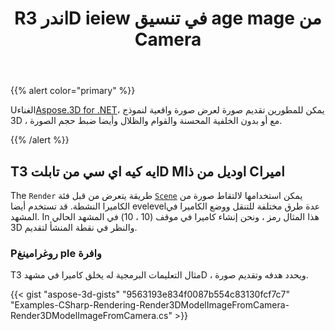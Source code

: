 ﻿---
title: Rاندر 3D ieiew في تنسيق age mage من Camera
type: docs
weight: 50
url: /ar/net/render-3d-view-in-image-format-from-camera/
description: Using Aspose.3D for .NET ، يمكن للمطورين تقديم صورة لعرض صورة واقعية لنموذج 3D ، مع أو بدون الخلفية المحسنة والقوام والظلال وأيضا ضبط حجم الصورة.
---
{{% alert color="primary" %}}

Uالغناء[Aspose.3D for .NET](https://products.aspose.com/3d/net/)، يمكن للمطورين تقديم صورة لعرض صورة واقعية لنموذج 3D ، مع أو بدون الخلفية المحسنة والقوام والظلال وأيضا ضبط حجم الصورة.

{{% /alert %}}
## **Tايه كيه اي سي من تابلت 3D Mاوديل من ذا Cاميرا**
The `Render` طريقة يتعرض من قبل فئة [`Scene`](https://reference.aspose.com/3d/net/aspose.threed/scene) يمكن استخدامها لالتقاط صورة من الكاميرا النشطة. قد تستخدم أيضا evelevelعدة طرق مختلفة للتنقل ووضع الكاميرا في المشهد. In هذا المثال رمز ، ونحن إنشاء كاميرا في موقف (10 ، 10) في المشهد الحالي 3D والنظر في نقطة المنشأ لتقديم.
### **Pروغرامينغ ple وافرة**
Tمثال التعليمات البرمجية له يخلق كاميرا في مشهد 3D ، ويحدد هدفه وتقديم صورة.

{{< gist "aspose-3d-gists" "9563193e834f0087b554c83130fcf7c7" "Examples-CSharp-Rendering-Render3DModelImageFromCamera-Render3DModelImageFromCamera.cs" >}}
